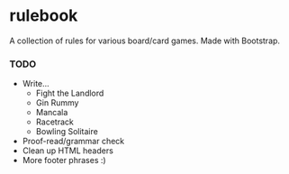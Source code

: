 # rulebook
A collection of rules for various board/card games. Made with Bootstrap.

### TODO
- Write...
  - Fight the Landlord
  - Gin Rummy
  - Mancala
  - Racetrack
  - Bowling Solitaire
- Proof-read/grammar check
- Clean up HTML headers
- More footer phrases :)